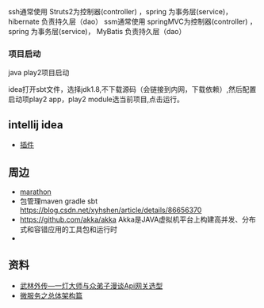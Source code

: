 ssh通常使用 Struts2为控制器(controller) ，spring 为事务层(service)， hibernate 负责持久层（dao）
ssm通常使用 springMVC为控制器(controller) ，spring 为事务层(service)， MyBatis 负责持久层（dao）

### 项目启动
java play2项目启动

idea打开sbt文件，选择jdk1.8,不下载源码（会链接到内网，下载依赖）,然后配置启动项play2 app，play2 module选当前项目,点击运行。


## intellij idea
* [插件](https://plugins.jetbrains.com/)


## 周边

* [marathon](https://github.com/mesosphere/marathon)
* 包管理maven gradle sbt https://blog.csdn.net/xyhshen/article/details/86656370
* https://github.com/akka/akka  Akka是JAVA虚拟机平台上构建高并发、分布式和容错应用的工具包和运行时
* 

## 资料
* [武林外传—一灯大师与众弟子漫谈Api网关选型](https://mp.weixin.qq.com/s/jlfCFsItlfdplqEK9yMpng)
* [微服务之总体架构篇](https://www.cnblogs.com/tlj2018/articles/10455552.html)